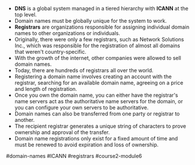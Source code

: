 -   **DNS** is a global system managed in a tiered hierarchy with **ICANN** at the top level.
-   Domain names must be globally unique for the system to work.
-   **Registrars** are organizations responsible for assigning individual domain names to other organizations or individuals.
-   Originally, there were only a few registrars, such as Network Solutions Inc., which was responsible for the registration of almost all domains that weren't country-specific.
-   With the growth of the internet, other companies were allowed to sell domain names.
-   Today, there are hundreds of registrars all over the world.
-   Registering a domain name involves creating an account with the registrar, searching for an available domain name, agreeing on a price and length of registration.
-   Once you own the domain name, you can either have the registrar's name servers act as the authoritative name servers for the domain, or you can configure your own servers to be authoritative.
-   Domain names can also be transferred from one party or registrar to another.
-   The recipient registrar generates a unique string of characters to prove ownership and approval of the transfer.
-   Domain name registrations only exist for a fixed amount of time and must be renewed to avoid expiration and loss of ownership.

#domain-names #ICANN #registrars #course2-module6 